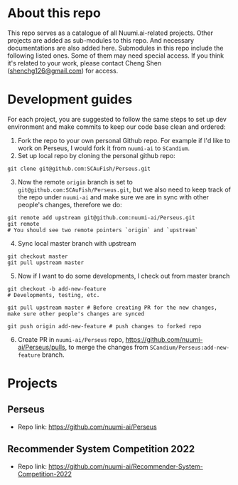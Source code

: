 # About this repo
This repo serves as a catalogue of all Nuumi.ai-related projects. Other projects are added as sub-modules to this repo. And necessary documentations are also added here.
Submodules in this repo include the following listed ones. Some of them may need special access. If you think it's related to your work, please contact Cheng Shen (shenchg126@gmail.com) for access.

# Development guides
For each project, you are suggested to follow the same steps to set up dev environment and make commits to keep our code base clean and ordered:
1. Fork the repo to your own personal Github repo. For example if I'd like to work on Perseus, I would fork it from `nuumi-ai` to `SCandium`.
2. Set up local repo by cloning the personal github repo:
```
git clone git@github.com:SCAuFish/Perseus.git
```
3. Now the remote `origin` branch is set to `git@github.com:SCAuFish/Perseus.git`, but we also need to keep track of the repo under `nuumi-ai` and make sure we are in sync with other people's changes, therefore we do:
```
git remote add upstream git@github.com:nuumi-ai/Perseus.git
git remote
# You should see two remote pointers `origin` and `upstream`
```
4. Sync local master branch with upstream
```shell
git checkout master
git pull upstream master
```
5. Now if I want to do some developments, I check out from master branch
```shell
git checkout -b add-new-feature
# Developments, testing, etc.

git pull upstream master # Before creating PR for the new changes, make sure other people's changes are synced

git push origin add-new-feature # push changes to forked repo
```
6. Create PR in `nuumi-ai/Perseus` repo, https://github.com/nuumi-ai/Perseus/pulls, to merge the changes from `SCandium/Perseus:add-new-feature` branch.

# Projects
## Perseus
* Repo link: https://github.com/nuumi-ai/Perseus

## Recommender System Competition 2022 
* Repo link: https://github.com/nuumi-ai/Recommender-System-Competition-2022